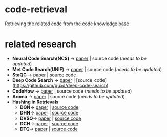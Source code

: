 # code-retrieval
Retrieving the related code from the code knowledge base

# related research
* **Neural Code Search(NCS)** -> [paper](https://people.eecs.berkeley.edu/~ksen/papers/ncs.pdf) | source code (*needs to be updated*)
* **Met Code Search(UNIF)** -> [paper](https://arxiv.org/pdf/1905.03813.pdf) | source code (*needs to be updated*)
* **StaQC** -> [paper](http://web.cse.ohio-state.edu/~sun.397/docs/StaQC-www18.pdf) | [source code](https://github.com/LittleYUYU/StackOverflow-Question-Code-Dataset)
* **Deep Code Search** -> [paper](https://guxd.github.io/papers/deepcs.pdf) | [source_code] (https://github.com/guxd/deep-code-search)
* **CodeHow** -> [paper](https://www.researchgate.net/publication/316922032_CodeHow_Effective_Code_Search_based_on_API_Understanding_and_Extended_Boolean_Model) | source code (*needs to be updated*)
* **Aroma** -> [paper](https://ai.facebook.com/blog/aroma-ml-for-code-recommendation/) | source code (*needs to be updated*)
* **Hashing in Retrievals** 
    * **DQN**-> [paper](http://yue-cao.me/doc/deep-quantization-networks-dqn-aaai16.pdf) | [source code](https://github.com/thulab/DeepHash/tree/master/DeepHash/model/dqn)
    * **DHN**-> [paper](http://ise.thss.tsinghua.edu.cn/~mlong/doc/deep-hashing-network-aaai16.pdf) | [source code](https://github.com/thulab/DeepHash/tree/master/DeepHash/model/dhn)
    * **DVSQ**-> [paper](http://yue-cao.me/doc/deep-visual-semantic-quantization-cvpr17.pdf) | [source code](https://github.com/thulab/DeepHash/tree/master/DeepHash/model/dvsq)
    * **DCH**-> [paper](http://ise.thss.tsinghua.edu.cn/~mlong/doc/deep-cauchy-hashing-cvpr18.pdf) | [source code](https://github.com/thulab/DeepHash/tree/master/DeepHash/model/dch)
    * **DTQ**-> [paper](https://github.com/thulab/DeepHash/blob/master/ise.thss.tsinghua.edu.cn/~mlong/doc/deep-triplet-quantization-acmmm18.pdf) | [source code](https://github.com/thulab/DeepHash/tree/master/DeepHash/model/dtq)
 